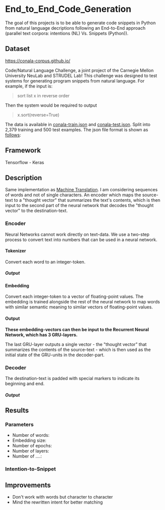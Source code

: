 # End_to_End_Code_Generation
The goal of this projects is to be able to generate code snippets in Python from natural language decriptions following an End-to-End approach (parallel text corpora: intentions (NL) Vs. Snippets (Python)).

## Dataset

https://conala-corpus.github.io/

Code/Natural Language Challenge, a joint project of the Carnegie Mellon University NeuLab and STRUDEL Lab! This challenge was designed to test systems for generating program snippets from natural language. For example, if the input is:

> sort list x in reverse order

Then the system would be required to output

> x.sort(reverse=True)

The data is available in [conala-train.json](conala-train.json) and [conala-test.json](conala-test.json). Split into 2,379 training and 500 test examples. The json file format is shown as [follows](json.PNG):

## Framework
Tensorflow - Keras

## Description

Same implementation as [Machine Translation](https://github.com/Hvass-Labs/TensorFlow-Tutorials/blob/master/21_Machine_Translation.ipynb). I am considering sequences of words and not of single characters. An encoder which maps the source-text to a "thought vector" that summarizes the text's contents, which is then input to the second part of the neural network that decodes the "thought vector" to the destination-text.

### Encoder
Neural Networks cannot work directly on text-data. We use a two-step process to convert text into numbers that can be used in a neural network.
#### Tokenizer
Convert each word to an integer-token.
##### Output

#### Embedding
Convert each integer-token to a vector of floating-point values. The embedding is trained alongside the rest of the neural network to map words with similar semantic meaning to similar vectors of floating-point values.
#### Output

**These embedding-vectors can then be input to the Recurrent Neural Network, which has 3 GRU-layers.**

The last GRU-layer outputs a single vector - the "thought vector" that summarizes the contents of the source-text - which is then used as the initial state of the GRU-units in the decoder-part. 

### Decoder
The destination-text is padded with special markers to indicate its beginning and end.

##### Output

## Results
### Parameters
  - Number of words: 
  - Embedding size: 
  - Number of epochs: 
  - Number of layers: 
  - Number of ....: 

### Intention-to-Snippet

## Improvements
  - Don't work with words but character to character
  - Mind the rewritten intent for better matching
  
